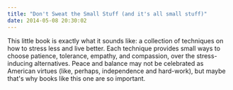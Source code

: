 ```yaml
---
title: "Don't Sweat the Small Stuff (and it's all small stuff)"
date: 2014-05-08 20:30:02
---
```


This little book is exactly what it sounds like: a collection of techniques on how to stress less and live better. Each technique provides small ways to choose patience, tolerance, empathy, and compassion, over the stress-inducing alternatives. Peace and balance may not be celebrated as American virtues (like, perhaps, independence and hard-work), but maybe that's why books like this one are so important.
